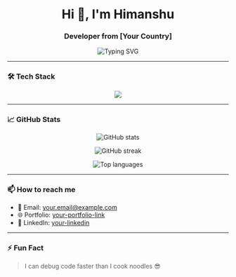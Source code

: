 <h1 align="center">Hi 👋, I'm Himanshu</h1>
<h3 align="center">Developer from [Your Country]</h3>

<p align="center">
  <img src="https://readme-typing-svg.herokuapp.com?font=Fira+Code&size=24&pause=1000&color=36BCF7&center=true&vCenter=true&width=435&lines=Web+Developer;MERN+Stack+Dev;Open+Source+Enthusiast" alt="Typing SVG" />
</p>

---

### 🛠️ Tech Stack

<p align="center">
  <img src="https://skillicons.dev/icons?i=html,css,js,react,redux,tailwind,nextjs,nodejs,express,jwt" />
</p>

---

### 📈 GitHub Stats

<p align="center">
  <img src="https://github-readme-stats.vercel.app/api?username=himanshugaura&show_icons=true&theme=synthwave" alt="GitHub stats" />
</p>

<p align="center">
  <img src="https://github-readme-streak-stats.herokuapp.com/?user=himanshugaura&theme=radical" alt="GitHub streak" />
</p>

<p align="center">
  <img src="https://github-readme-stats.vercel.app/api/top-langs/?username=himanshugaura&layout=compact&theme=radical" alt="Top languages" />
</p>

---

### 📫 How to reach me
- 📧 Email: your.email@example.com
- 🌐 Portfolio: [your-portfolio-link](https://yourportfolio.com)
- 💼 LinkedIn: [your-linkedin](https://linkedin.com/in/yourname)

---

### ⚡ Fun Fact
> I can debug code faster than I cook noodles 😎
